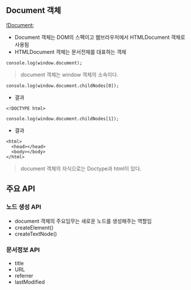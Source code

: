 ## Document 객체

[!Document](images/jsw11.png);

- Document 객체는 DOM의 스팩이고 웹브라우저에서 HTMLDocument 객체로 사용됨
- HTMLDocument 객체는 문서전체를 대표하는 객체
```
console.log(window.document);
```
> document 객체는 window 객체의 소속이다.
```
console.log(window.document.childNodes[0]);
```
- 결과
```
<!DOCTYPE html>
```
```
console.log(window.document.childNodes[1]);
```
- 결과
```
<html>
  <head></head>
  <body></body>
</html>
```
> document 객체의 자식으로는 Doctype과 html이 있다.


## 주요 API
### 노드 생성 API
- document 객체의 주요임무는 새로운 노드를 생성해주는 역할임
- createElement()
- createTextNode()


### 문서정보 API
- title
- URL
- referrer
- lastModified
